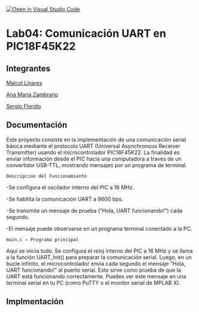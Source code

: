 [![Open in Visual Studio Code](https://classroom.github.com/assets/open-in-vscode-2e0aaae1b6195c2367325f4f02e2d04e9abb55f0b24a779b69b11b9e10269abc.svg)](https://classroom.github.com/online_ide?assignment_repo_id=19508497&assignment_repo_type=AssignmentRepo)
# Lab04: Comunicación UART en PIC18F45K22

## Integrantes

[Maicol Linares](https://github.com/Maiik14)

[Ana Maria Zambrano](https://github.com/anazambranolozano)

[Sergio Florido](https://github.com/sergioflorido)

## Documentación

Este proyecto consiste en la implementación de una comunicación serial básica mediante el protocolo UART (Universal Asynchronous Receiver Transmitter) usando el microcontrolador PIC18F45K22. La finalidad es enviar información desde el PIC hacia una computadora a través de un convertidor USB-TTL, mostrando mensajes por un programa de terminal.

`Descripción del Funcionamiento`

-Se configura el oscilador interno del PIC a 16 MHz.

-Se habilita la comunicación UART a 9600 bps.

-Se transmite un mensaje de prueba (“Hola, UART funcionando!”) cada segundo.

-El mensaje puede observarse en un programa terminal conectado a la PC.

 `main.c – Programa principal`

Aquí se inicia todo. Se configura el reloj interno del PIC a 16 MHz y se llama a la función UART_Init() para preparar la comunicación serial. Luego, en un bucle infinito, el microcontrolador envía cada segundo el mensaje “Hola, UART funcionando!” al puerto serial. Esto sirve como prueba de que la UART está funcionando correctamente. Puedes ver este mensaje en una terminal serial en tu PC (como PuTTY o el monitor serial de MPLAB X).
## Implmentación


